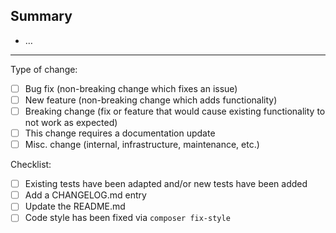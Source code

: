 ## Summary
<!-- Please provide an exhaustive description. -->
- …

---

Type of change:
- [ ] Bug fix (non-breaking change which fixes an issue)
- [ ] New feature (non-breaking change which adds functionality)
- [ ] Breaking change (fix or feature that would cause existing functionality to not work as expected)
- [ ] This change requires a documentation update
- [ ] Misc. change (internal, infrastructure, maintenance, etc.)

Checklist:
- [ ] Existing tests have been adapted and/or new tests have been added
- [ ] Add a CHANGELOG.md entry
- [ ] Update the README.md
- [ ] Code style has been fixed via `composer fix-style`
